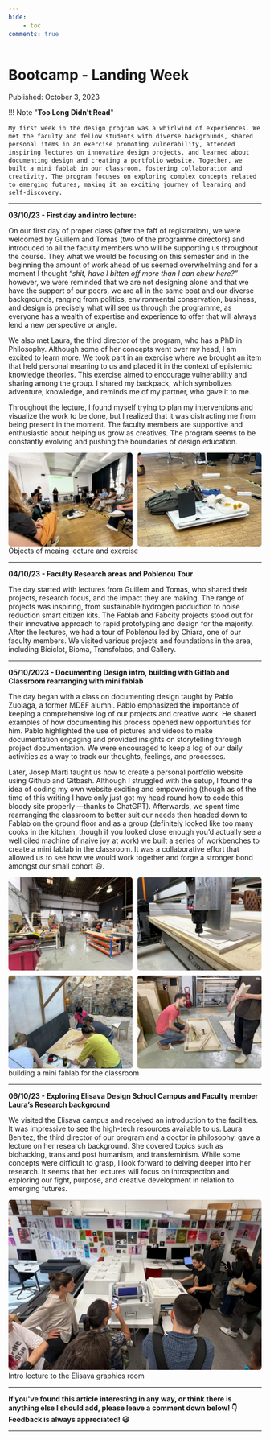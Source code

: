 ```yaml
---
hide:
    - toc
comments: true
---
```


# Bootcamp - Landing Week

Published: October 3, 2023


!!! Note "**Too Long Didn't Read**"

    My first week in the design program was a whirlwind of experiences. We met the faculty and fellow students with diverse backgrounds, shared personal items in an exercise promoting vulnerability, attended inspiring lectures on innovative design projects, and learned about documenting design and creating a portfolio website. Together, we built a mini fablab in our classroom, fostering collaboration and creativity. The program focuses on exploring complex concepts related to emerging futures, making it an exciting journey of learning and self-discovery.
---

**03/10/23 - First day and intro lecture:** 

On our first day of proper class (after the faff of registration), we were welcomed by Guillem and Tomas (two of the programme directors) and introduced to all the faculty members who will be supporting us throughout the course. They what we would be focusing on this semester and in the beginning the amount of work ahead of us seemed overwhelming and for a moment I thought *“shit, have I bitten off more than I can chew here?”* however, we were reminded that we are not designing alone and that we have the support of our peers, we are all in the same boat and our diverse backgrounds, ranging from politics, environmental conservation, business, and design is precisely what will see us through the programme, as everyone has a wealth of expertise and experience to offer that will always lend a new perspective or angle.  

We also met Laura, the third director of the program, who has a PhD in Philosophy. Although some of her concepts went over my head, I am excited to learn more. We took part in an exercise where we brought an item that held personal meaning to us and placed it in the context of epistemic knowledge theories. This exercise aimed to encourage vulnerability and sharing among the group. I shared my backpack, which symbolizes adventure, knowledge, and reminds me of my partner, who gave it to me. 

Throughout the lecture, I found myself trying to plan my interventions and visualize the work to be done, but I realized that it was distracting me from being present in the moment. The faculty members are supportive and enthusiastic about helping us grow as creatives. The program seems to be constantly evolving and pushing the boundaries of design education.
<!--
<figure markdown>
![lecture](<../images/01. Landing Week/objects of meaning lecture.jpg>){: style="height:250px"} 
![object of meaning exercise](<../images/01. Landing Week/objects of meaning exercise.jpg>){: style="height:250px"}
  <figcaption>Objects of meaing lecture and exercise</figcaption>
</figure> -->

<div class="image-grid">
  <img src="../images/01. Landing Week/objects of meaning lecture.jpg" class="grid-item" alt="objects of meaning lecture">
  <img src="../images/01. Landing Week/objects of meaning exercise.jpg" class="grid-item" alt="objects of meaning exercise">

  <!-- Add more images as needed -->
</div>

<!-- CSS Styles -->
<style>
  /* Styles for the image grid container */
  .image-grid {
    display: grid;
    grid-template-columns: repeat(2, 1fr); /* Two columns */
    /*grid-template-columns: repeat(auto-fill, minmax(200px, 1fr));*/ /*use this line of code to create a responsive grid that will place all images in one continuous row - each image will shrink accordignly*/
    grid-gap: 10px;
    /* Additional grid container styles can be added here */
  }

  /* Styles for individual grid items (images) */
  .grid-item {
    width: 100%;
    height: auto;
    object-fit: cover;
    border-radius: 5px; /* Add rounded corners to images */
    /* Additional styles for grid items can be added here */
  }
  /* Styles for portrait images */ /*apply this class to any portrait photo in a grid to crop it to landscape: class="grid-item portrait-image" */
  .portrait-image {
    object-position: center middle; /* Adjust this property to control the cropping of portrait images */
  }
</style>

  <figcaption>Objects of meaing lecture and exercise</figcaption>
</figure>

---

**04/10/23 - Faculty Research areas and Poblenou Tour**

The day started with lectures from Guillem and Tomas, who shared their projects, research focus, and the impact they are making. The range of projects was inspiring, from sustainable hydrogen production to noise reduction smart citizen kits. The Fablab and Fabcity projects stood out for their innovative approach to rapid prototyping and design for the majority. After the lectures, we had a tour of Poblenou led by Chiara, one of our faculty members. We visited various projects and foundations in the area, including Biciclot, Bioma, Transfolabs, and Gallery.

---

**05/10/2023 - Documenting Design intro, building with Gitlab and Classroom rearranging with mini fablab**
<!--
- Day started with a morning class in documenting design (or the importance of it, it’s benefits and how it will help throughout the course, our careers and our lives) taught by Pablo Zuolaga, former MDEF alumni from a few years ago. Pablo used to work as a creative lead for a marketing agency in Colombia, creating advertising campaigns for global brands around the world.
- taught us the importance of keeping a great log of everything we do throughout our various projects and creative work. Showing us examples from his own personal life where documenting this process and publishing is what opened new doors and opportunities that he had never even dreamed about or thought possible before!
- reminded us about how it can act as a great reminder and also a catalyst for creativity as you can look back on your old work, see and track your old thought processes, pick up where you left off from or notice was of thinking and doing that have now changed as you have gained new knowledge and ways of doing that maybe now mean that you are able to start up a project once again when before you had hit a roadblock and didn’t know how to get any further.
- he stressed the importance of using pictures and videos to aid in this documentation, and gave a really great breakdown of how to tell a great story through your project documentation that makes it both interesting and engaging to read and follow along with! (hence all the pictures and videos, they do say 1000 words after all)
- showed us how this type of documentation was going to be assessed by him and other faculty to see how we were keeping on top of our work and our project research, which is a great way of engaging with all the student work when they can.
- Every week we are encoruaged to keep a log of everything that has happened on that day and turn that into a relfection or blog post or what ever you like, as a way to document everything and keep track of your thoughts, feelings and processes about the work that we are doing.
    - funnily enough, alot of the things Pablo mentioned, i’d already learned studying my Bachelors in Product Design at Bounremouth University, particularly when it focused on the importance of documenting everything in reference to a portfolio of work, which I felt really happy about as I thought that I could definitely keep on top of this through what I already know.
    - What excited me even more though, was knowing that now I’m going to learn how to really tell a good story through all this documenting, something I was never really good at before, my previous portfolios and dsign documentation have always felt really linear, following the next logical step i.e Ideation, Development, Concept selection, Testing, Refining, Detail design then implemention. Never really including any sort of problem, troubles, triumphs and failures along the way, I’ve recently started to try and do this on my own to my exisitng portfolio website and to rewrite, reframe and structure it to turn it into a narrative. So having someone like Pablo (with all his knowledge in creative story telling for advertising) there to reexamine, review and bounce ideas off to further develop this side of documentation makes me really happy and I think I’m going to learn a lot from this.  Excited to see where this goes and how I can develop my writing further from this.
    - In an effort to improve, i’m going to try and keep my reflections brief but engaging, detgailing everything weve done and the research I am working on week by week in a blog post format that I want to start to share on other social media platforms and not just the website we are building so that it keeps me accoutnable but also hopefully engages a wider audience who might be interested in the work we do here on this masters!
- Following Pablo’s lesson we had a course from Josep Marti (our resident expert on all things coding and digital building) on how to create, set up and develop our own personal portfolio website using Github and Gitbash.
- this was super interesting and the idea of learning how to write it all and code it using python scripts through Git is a really cool thing that I want to get much better at over the coming weeks. Though I admit that I fell behind in this class quite quickly as I was still figuring out all the set up for it.
- this is an area I definitely still need to improve on, as coding is something I never really learned before and for ages never had any interest in doing so. Though now, it’s been put in a different perspective and I can see how it can actually be used to create products and services that I would use every day, and being able to do it myself gives me a real sense of ownership over the work which is great!
- There is still far more to learn that I don’t know but with the help from my amazing classmates and Josep I think we’ll get there!
- It’s a fantastic way of learning by doing ,instead of having to watch countless hours of video or lectures on the principles behind coding and then doing it later you do it right there in class and outside of it with a real goal in mind; to develop the website that is going to host pretty much all of the documentation of the work we are going to be doing this year (and coincidentally where all our work will be marked by the faculty — so it **has** to work) in one place. Making sure that we really learn it as fast as possible and create something that really works out in the real world instead of just small practice problems and solutions that never get used again after that. Brilliant stuff.
- After that, we spent some time rearranging the classroom into an orientation that made it more comfortable to work in and developed it into a space that we could really grow into and use to suit our needs for the year.
- We used the fablab on theg round floor of the IAAC building to create furniture and workbenches that we were going to need to prototype various things in our classroom —basically turning it into a mini fablab of it’s own!
- everyone worked together to achieve a common goal and it was a really great way to see how we were all going to work and interact with eachother which I really enjoyed! -->

The day began with a class on documenting design taught by Pablo Zuolaga, a former MDEF alumni. Pablo emphasized the importance of keeping a comprehensive log of our projects and creative work. He shared examples of how documenting his process opened new opportunities for him. Pablo highlighted the use of pictures and videos to make documentation engaging and provided insights on storytelling through project documentation. We were encouraged to keep a log of our daily activities as a way to track our thoughts, feelings, and processes. 

Later, Josep Marti taught us how to create a personal portfolio website using Github and Gitbash. Although I struggled with the setup, I found the idea of coding my own website exciting and empowering (though as of the time of this writing I have only just got my head round how to code this bloody site properly —thanks to ChatGPT). Afterwards, we  spent time rearranging the classroom to better suit our needs then headed down to Fablab on the ground floor and as a group (definitely looked like too many cooks in the kitchen, though if you looked close enough you’d actually see a well oiled machine of naive joy at work) we built a series of workbenches to create  a mini fablab in the classroom. It was a collaborative effort that allowed us to see how we would work together and forge a stronger bond amongst our small cohort 😃.
<!--
<figure markdown>
![building fablab 1](<../images/01. Landing Week/building fablab 1.jpg>){: style="height:250px"}
![building fablab 2](<../images/01. Landing Week/building fablab 2.jpg>){: style="height:250px"}
</figure>

<figure markdown>
![building fablab 3](<../images/01. Landing Week/building fablab 4.jpg>){: style="height:250px"}
![building fablab 4](<../images/01. Landing Week/building fablab 5.jpg>){: style="height:250px"}
  <figcaption>building a mini fablab for the classroom</figcaption>
</figure> -->

<div class="image-grid">
  <img src="../images/01. Landing Week/building fablab 1.jpg" class="grid-item" alt="fablab building">
  <img src="../images/01. Landing Week/building fablab 2.jpg" class="grid-item" alt="fablab building 2">
  <img src="../images/01. Landing Week/building fablab 4.jpg" class="grid-item portrait-image" alt="building fablab 4">
  <img src="../images/01. Landing Week/building fablab 5.jpg" class="grid-item" alt="building fablab 5">
  <!-- Add more images as needed -->
</div>

<!-- CSS Styles -->
<style>
  /* Styles for the image grid container */
  .image-grid {
    display: grid;
    grid-template-columns: repeat(2, 1fr); /* Two columns */
    /*grid-template-columns: repeat(auto-fill, minmax(200px, 1fr));*/ /*use this line of code to create a responsive grid that will place all images in one continuous row - each image will shrink accordignly*/
    grid-gap: 10px;
    /* Additional grid container styles can be added here */
  }
    /* Styles for individual grid items (images) */
  .grid-item {
    width: 100%;
    height: auto;
    object-fit: cover;
    border-radius: 5px; /* Add rounded corners to images */
    /* Additional styles for grid items can be added here */
  }
</style>
  <figcaption>building a mini fablab for the classroom</figcaption>
</figure>

---

**06/10/23 - Exploring Elisava Design School Campus and Faculty member Laura’s Research background**
<!--
- in the morning we toured around the Elisava campus (the other university we are part of and whose facilities we have access too — very cool stuff) received our welcome packs and intro lectures to how we can access and use the facilites and toured what they had on offer.
    - it’s a lot of high tech stuff but also a lot more rules than at the Fablab — there are more people they need to take care of so it makes sense.
- we had a lecture from Laura Benitez (the third director of our programme and a doctor in philosophy) on her research background and what areas she is focusing on now.
- A lot of really cool topics from Biohacking, to trans and post humanism, transfeminism and many more that went completely over my head. I think I’m going to really enjoy what she has to teach us but it’ll definitely take me some time to get to understand it all and really grasp the depth of her research and knowledge.
    - seems like her lectures will be focused on asking ourselves who and what we are, what is our fight/purpose/why, why we create the way we do and how does that develop who we are as we create for these emerging futures.
    - A lot of introspection here I think, in the next few months of the course. -->

We visited the Elisava campus and received an introduction to the facilities. It was impressive to see the high-tech resources available to us. Laura Benitez, the third director of our program and a doctor in philosophy, gave a lecture on her research background. She covered topics such as biohacking, trans and post humanism, and transfeminism. While some concepts were difficult to grasp, I look forward to delving deeper into her research. It seems that her lectures will focus on introspection and exploring our fight, purpose, and creative development in relation to emerging futures.

<img src="../images/01. Landing Week/Elisava Printroom intro.jpg" alt="elisava print room" style="border-radius: 5px;">
  <figcaption>Intro lecture to the Elisava graphics room</figcaption>
</figure>

---
**If you've found this article interesting in any way, or think there is anything else I should add, please leave a comment down below! 👇 Feedback is always appreciated! 😃**

---
